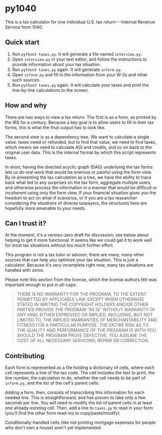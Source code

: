 py1040
======

This is a tax calculator for one individual U.S. tax return---Internal Revenue Service form 1040.

Quick start
-----------

1. Run `python3 taxes.py`. It will generate a file named `interview.py`.
2. Open `interview.py` in your text editor, and follow the instructions to provide
   information about your tax situation.
3. Run `python3 taxes.py` again. It will generate `inform.py`.
4. Open `inform.py` and fill in the information from your W-2s and other such sources.
5. Run `python3 taxes.py` again. It will calculate your taxes and print the line-by-line
   calculations to the screen.


How and why
-----------

There are two ways to view a tax return. The first is as a form, as printed by the
IRS for a century. Because a key goal is to allow users to fill in their tax forms,
this is what the final output has to look like.

The second view is as a dependency tree. We want to calculate a single value: taxes
owed or refunded, but to find that value, we need to find taxes, which means we need
to calculate AGI and credits, and so on back to the original user data. This is the
internal format by which this script represents taxes.

In short, having the directed acyclic graph (DAG) underlying the tax forms lets us do real
work that would be onerous or painful using the form view.  By re-presenting the tax
calculation as a tree, we have the ability to trace back what led to any surprises
on the tax form, aggregate multiple users, and otherwise process the information
in a manner that would be difficult or incoherent using only the form view. If your
financial situation gives you the freedom to act on what-if scenarios, or if you are
a tax researcher considering the situations of diverse taxpayers, the structures here
are hopefully more amenable to your needs.

Can I trust it?
---------------

At the moment, it's a version-zero draft for discussion; see below about helping to
get it more functional. It seems like we could get it to work well for most tax situations
without too much further effort.

This program is not a tax tutor or advisor; there are many, many other sources that can
help you optimize your tax situation. This is just a calculator. Because it's very
incomplete right now, many tax situations are handled with zeros.

Please note this section from the license, which the license authors felt was important
enough to put in all-caps:

> THERE IS NO WARRANTY FOR THE PROGRAM, TO THE EXTENT PERMITTED BY APPLICABLE LAW.
> EXCEPT WHEN OTHERWISE STATED IN WRITING THE COPYRIGHT HOLDERS AND/OR OTHER PARTIES
> PROVIDE THE PROGRAM "AS IS" WITHOUT WARRANTY OF ANY KIND, EITHER EXPRESSED OR IMPLIED,
> INCLUDING, BUT NOT LIMITED TO, THE IMPLIED WARRANTIES OF MERCHANTABILITY AND FITNESS
> FOR A PARTICULAR PURPOSE.  THE ENTIRE RISK AS TO THE QUALITY AND PERFORMANCE OF THE
> PROGRAM IS WITH YOU.  SHOULD THE PROGRAM PROVE DEFECTIVE, YOU ASSUME THE COST OF ALL
> NECESSARY SERVICING, REPAIR OR CORRECTION.

Contributing
------------

Each form is represented as a file holding a dictionary of cells, where each cell
represents a line of the tax code. The cell includes the text to print, the line number,
the calculation to do, whether the cell needs to be part of `inform.py`, and the list of
the cell's parent cells.

Adding a form, then, consists of transcribing this information for each needed line. This
is straightforward, and has proven to take only a few seconds per line.
You will need to modify the list of parent cells in at least one already-existing cell.
Then, add a line to `taxes.py` to read in your form (you'll find the other form read-ins
to copy/paste/modify).

Conditionally-handled cells (like not printing mortgage expenses for people who don't own a
house) aren't yet implemented.
